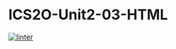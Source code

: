 # ICS2O-Unit2-03-HTML
[![linter](https://github.com/<Alice-Qiao>/<ICS2O-Unit2-03-HTML>/workflows/linter/badge.svg)](https://github.com/marketplace/actions/super-linter) 

